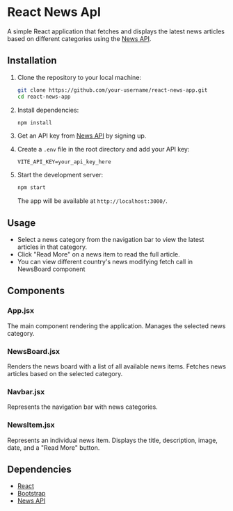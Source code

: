 
# React News ApI

A simple React application that fetches and displays the latest news articles based on different categories using the [News API](https://newsapi.org/).

## Installation

1. Clone the repository to your local machine:

    ```bash
    git clone https://github.com/your-username/react-news-app.git
    cd react-news-app
    ```

2. Install dependencies:

    ```bash
    npm install
    ```

3. Get an API key from [News API](https://newsapi.org/) by signing up.

4. Create a `.env` file in the root directory and add your API key:

    ```env
    VITE_API_KEY=your_api_key_here
    ```

5. Start the development server:

    ```bash
    npm start
    ```

    The app will be available at `http://localhost:3000/`.

## Usage

- Select a news category from the navigation bar to view the latest articles in that category.
- Click "Read More" on a news item to read the full article.
- You can view different country's news modifying fetch call in NewsBoard component 

## Components

### App.jsx

The main component rendering the application. Manages the selected news category.

### NewsBoard.jsx

Renders the news board with a list of all available news items. Fetches news articles based on the selected category.

### Navbar.jsx

Represents the navigation bar with news categories.

### NewsItem.jsx

Represents an individual news item. Displays the title, description, image, date, and a "Read More" button.

## Dependencies

- [React](https://reactjs.org/)
- [Bootstrap](https://getbootstrap.com/)
- [News API](https://newsapi.org/)


